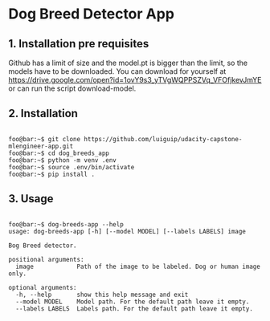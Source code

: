 # Dog Breed Detector App

## 1. Installation pre requisites

Github has a limit of size and the model.pt is bigger than the limit, so the models have to be downloaded.
You can download for yourself at https://drive.google.com/open?id=1ovY9s3_yTVgWQPPSZVq_VFOfjkevJmYE
or can run the script download-model.

## 2. Installation

```console

foo@bar:~$ git clone https://github.com/luiguip/udacity-capstone-mlengineer-app.git
foo@bar:~$ cd dog_breeds_app
foo@bar:~$ python -m venv .env
foo@bar:~$ source .env/bin/activate
foo@bar:~$ pip install .

```

## 3. Usage

```console

foo@bar:~$ dog-breeds-app --help
usage: dog-breeds-app [-h] [--model MODEL] [--labels LABELS] image

Bog Breed detector.

positional arguments:
  image            Path of the image to be labeled. Dog or human image only.

optional arguments:
  -h, --help       show this help message and exit
  --model MODEL    Model path. For the default path leave it empty.
  --labels LABELS  Labels path. For the default path leave it empty.

```
